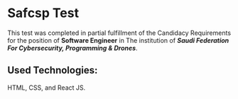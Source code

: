 # Safcsp Test
This test was completed in partial fulfillment of the Candidacy Requirements for the position of **Software Engineer** in The institution of **_Saudi Federation For Cybersecurity, Programming & Drones_**. 


## Used Technologies:
HTML, CSS, and React JS.

